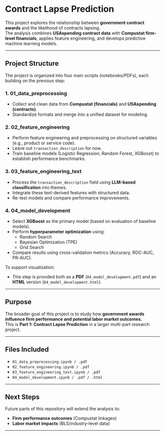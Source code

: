 # Contract Lapse Prediction

This project explores the relationship between **government contract awards** and the likelihood of contracts lapsing.  
The analysis combines **USAspending contract data** with **Compustat firm-level financials**, applies feature engineering, and develops predictive machine learning models.

---

## Project Structure

The project is organized into four main scripts (notebooks/PDFs), each building on the previous step:

### **1. 01_data_preprocessing**
- Collect and clean data from **Compustat (financials)** and **USAspending (contracts)**.  
- Standardize formats and merge into a unified dataset for modeling.

### **2. 02_feature_engineering**
- Perform feature engineering and preprocessing on structured variables (e.g., product or service code).  
- Leave out `transaction_description` for now.  
- Train baseline models (Logistic Regression, Random Forest, XGBoost) to establish performance benchmarks.

### **3. 03_feature_engineering_text**
- Process the `transaction_description` field using **LLM-based classification** into themes.  
- Integrate these text-derived features with structured data.  
- Re-test models and compare performance improvements.

### **4. 04_model_development**
- Select **XGBoost** as the primary model (based on evaluation of baseline models).  
- Perform **hyperparameter optimization** using:
  - Random Search  
  - Bayesian Optimization (TPE)  
  - Grid Search  
- Compare results using cross-validation metrics (Accuracy, ROC-AUC, PR-AUC).  

To support visualization:  
- This step is provided both as a **PDF** (`04_model_development.pdf`) and an **HTML** version (`04_model_development.html`).

---

## Purpose

The broader goal of this project is to study how **government awards influence firm performance and potential labor market outcomes.**  
This is **Part 1: Contract Lapse Prediction** in a larger multi-part research project.

---

## Files Included
- `01_data_preprocessing.ipynb / .pdf`  
- `02_feature_engineering.ipynb / .pdf`  
- `03_feature_engineering_text.ipynb / .pdf`  
- `04_model_development.ipynb / .pdf / .html`

---

## Next Steps
Future parts of this repository will extend the analysis to:
- **Firm performance outcomes** (Compustat linkages)  
- **Labor market impacts** (BLS/industry-level data)  

---
